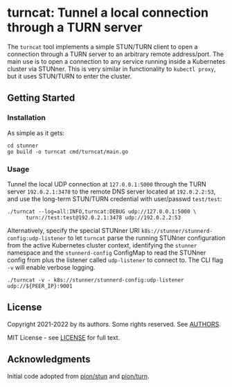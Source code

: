 # turncat: Tunnel a local connection through a TURN server

The `turncat` tool implements a simple STUN/TURN client to open a connection through a TURN server
to an arbitrary remote address/port. The main use is to open a connection to any service running
inside a Kubernetes cluster via STUNner.  This is very similar in functionality to `kubectl proxy`,
but it uses STUN/TURN to enter the cluster.

## Getting Started

### Installation

As simple as it gets:

```console
cd stunner
go build -o turncat cmd/turncat/main.go
```

### Usage

Tunnel the local UDP connection at `127.0.0.1:5000` through the TURN server `192.0.2.1:3478` to the
remote DNS server located at `192.0.2.2:53`, and use the long-term STUN/TURN credential with
user/passwd `test/test`:

```console
./turncat --log=all:INFO,turncat:DEBUG udp://127.0.0.1:5000 \
      turn://test:test@192.0.2.1:3478 udp://192.0.2.2:53
```

Alternatively, specify the special STUNner URI `k8s://stunner/stunnerd-config:udp-listener` to let
`turncat` parse the running STUNner configuration from the active Kubernetes cluster context,
identifying the `stunner` namespace and the `stunnerd-config` ConfigMap to read the STUNner config
from plus the listener called `udp-listener` to connect to. The CLI flag `-v` will enable verbose
logging.

```console
./turncat -v - k8s://stunner/stunnerd-config:udp-listener udp://${PEER_IP}:9001
```

## License

Copyright 2021-2022 by its authors. Some rights reserved. See [AUTHORS](/AUTHORS).

MIT License - see [LICENSE](/LICENSE) for full text.

## Acknowledgments

Initial code adopted from [pion/stun](https://github.com/pion/stun) and
[pion/turn](https://github.com/pion/turn).
